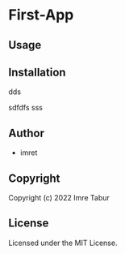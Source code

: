 # First-App

## Usage

## Installation

dds

sdfdfs
sss

## Author

* imret

## Copyright

Copyright (c) 2022 Imre Tabur

## License

Licensed under the MIT License.
